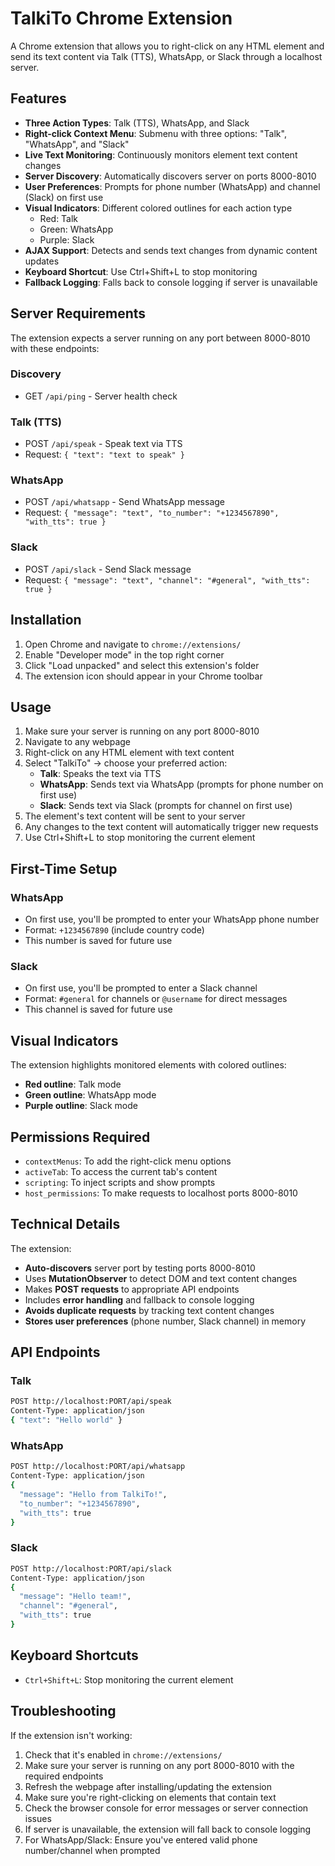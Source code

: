 # TalkiTo Chrome Extension

A Chrome extension that allows you to right-click on any HTML element and send its text content via Talk (TTS), WhatsApp, or Slack through a localhost server.

## Features

- **Three Action Types**: Talk (TTS), WhatsApp, and Slack
- **Right-click Context Menu**: Submenu with three options: "Talk", "WhatsApp", and "Slack"
- **Live Text Monitoring**: Continuously monitors element text content changes
- **Server Discovery**: Automatically discovers server on ports 8000-8010
- **User Preferences**: Prompts for phone number (WhatsApp) and channel (Slack) on first use
- **Visual Indicators**: Different colored outlines for each action type
  - Red: Talk
  - Green: WhatsApp
  - Purple: Slack
- **AJAX Support**: Detects and sends text changes from dynamic content updates
- **Keyboard Shortcut**: Use Ctrl+Shift+L to stop monitoring
- **Fallback Logging**: Falls back to console logging if server is unavailable

## Server Requirements

The extension expects a server running on any port between 8000-8010 with these endpoints:

### Discovery
- GET `/api/ping` - Server health check

### Talk (TTS)
- POST `/api/speak` - Speak text via TTS
- Request: `{ "text": "text to speak" }`

### WhatsApp
- POST `/api/whatsapp` - Send WhatsApp message
- Request: `{ "message": "text", "to_number": "+1234567890", "with_tts": true }`

### Slack
- POST `/api/slack` - Send Slack message
- Request: `{ "message": "text", "channel": "#general", "with_tts": true }`

## Installation

1. Open Chrome and navigate to `chrome://extensions/`
2. Enable "Developer mode" in the top right corner
3. Click "Load unpacked" and select this extension's folder
4. The extension icon should appear in your Chrome toolbar

## Usage

1. Make sure your server is running on any port 8000-8010
2. Navigate to any webpage
3. Right-click on any HTML element with text content
4. Select "TalkiTo" → choose your preferred action:
   - **Talk**: Speaks the text via TTS
   - **WhatsApp**: Sends text via WhatsApp (prompts for phone number on first use)
   - **Slack**: Sends text via Slack (prompts for channel on first use)
5. The element's text content will be sent to your server
6. Any changes to the text content will automatically trigger new requests
7. Use Ctrl+Shift+L to stop monitoring the current element

## First-Time Setup

### WhatsApp
- On first use, you'll be prompted to enter your WhatsApp phone number
- Format: `+1234567890` (include country code)
- This number is saved for future use

### Slack
- On first use, you'll be prompted to enter a Slack channel
- Format: `#general` for channels or `@username` for direct messages
- This channel is saved for future use

## Visual Indicators

The extension highlights monitored elements with colored outlines:
- **Red outline**: Talk mode
- **Green outline**: WhatsApp mode  
- **Purple outline**: Slack mode

## Permissions Required

- `contextMenus`: To add the right-click menu options
- `activeTab`: To access the current tab's content
- `scripting`: To inject scripts and show prompts
- `host_permissions`: To make requests to localhost ports 8000-8010

## Technical Details

The extension:
- **Auto-discovers** server port by testing ports 8000-8010
- Uses **MutationObserver** to detect DOM and text content changes
- Makes **POST requests** to appropriate API endpoints
- Includes **error handling** and fallback to console logging
- **Avoids duplicate requests** by tracking text content changes
- **Stores user preferences** (phone number, Slack channel) in memory

## API Endpoints

### Talk
```bash
POST http://localhost:PORT/api/speak
Content-Type: application/json
{ "text": "Hello world" }
```

### WhatsApp
```bash
POST http://localhost:PORT/api/whatsapp
Content-Type: application/json
{
  "message": "Hello from TalkiTo!",
  "to_number": "+1234567890",
  "with_tts": true
}
```

### Slack
```bash
POST http://localhost:PORT/api/slack
Content-Type: application/json
{
  "message": "Hello team!",
  "channel": "#general",
  "with_tts": true
}
```

## Keyboard Shortcuts

- `Ctrl+Shift+L`: Stop monitoring the current element

## Troubleshooting

If the extension isn't working:
1. Check that it's enabled in `chrome://extensions/`
2. Make sure your server is running on any port 8000-8010 with the required endpoints
3. Refresh the webpage after installing/updating the extension
4. Make sure you're right-clicking on elements that contain text
5. Check the browser console for error messages or server connection issues
6. If server is unavailable, the extension will fall back to console logging
7. For WhatsApp/Slack: Ensure you've entered valid phone number/channel when prompted